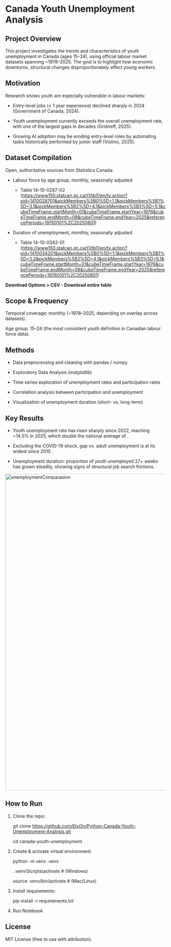 # Canada Youth Unemployment Analysis
## Project Overview

This project investigates the trends and characteristics of youth unemployment in Canada (ages 15–24), using official labour market datasets spanning ~1978–2025. The goal is to highlight how economic downturns, structural changes disproportionately affect young workers.

## Motivation

Research shows youth are especially vulnerable in labour markets:

- Entry-level jobs (≤ 1 year experience) declined sharply in 2024 (Government of Canada, 2024).

- Youth unemployment currently exceeds the overall unemployment rate, with one of the largest gaps in decades (Gridneff, 2025).

- Growing AI adoption may be eroding entry-level roles by automating tasks historically performed by junior staff (Violino, 2025).

## Dataset Compilation

Open, authoritative sources from Statistics Canada:

- Labour force by age group, monthly, seasonally adjusted
    - Table 14-10-0287-02 (https://www150.statcan.gc.ca/t1/tbl1/en/tv.action?pid=1410028701&pickMembers%5B0%5D=1.1&pickMembers%5B1%5D=3.1&pickMembers%5B2%5D=4.1&pickMembers%5B3%5D=5.1&cubeTimeFrame.startMonth=01&cubeTimeFrame.startYear=1976&cubeTimeFrame.endMonth=08&cubeTimeFrame.endYear=2025&referencePeriods=19760101%2C20250801)

- Duration of unemployment, monthly, seasonally adjusted
    - Table 14-10-0342-01 (https://www150.statcan.gc.ca/t1/tbl1/en/tv.action?pid=1410034201&pickMembers%5B0%5D=1.1&pickMembers%5B1%5D=3.2&pickMembers%5B2%5D=4.1&pickMembers%5B3%5D=5.1&cubeTimeFrame.startMonth=01&cubeTimeFrame.startYear=1976&cubeTimeFrame.endMonth=08&cubeTimeFrame.endYear=2025&referencePeriods=19760101%2C20250801)

**Download Options > CSV - Download entire table**

## Scope & Frequency

Temporal coverage: monthly (~1978–2025, depending on overlap across datasets).

Age group: 15–24 (the most consistent youth definition in Canadian labour force data).

## Methods

- Data preprocessing and cleaning with pandas / numpy

- Exploratory Data Analysis (matplotlib)

- Time series exploration of unemployment rates and participation rates

- Correlation analysis between participation and unemployment

- Visualization of unemployment duration (short- vs. long-term)

## Key Results

- Youth unemployment rate has risen sharply since 2022, reaching ~14.5% in 2025, which double the national average of .

- Excluding the COVID-19 shock, gap vs. adult unemployment is at its widest since 2010 .

- Unemployment duration: proportion of youth unemployed 27+ weeks has grown steadily, showing signs of structural job search frictions.

<img width="1493" height="990" alt="unemploymentComparasion" src="https://github.com/user-attachments/assets/7a1dd6e1-9a0b-4f9e-bf87-a1a669cf4bba" />

## How to Run

1) Clone the repo:

    git clone https://github.com/Elvi3n/Python-Canada-Youth-Unemployment-Analysis.git
   
    cd canada-youth-unemployment

3) Create & activate virtual environment:

    python -m venv .venv
   
    .\.venv\Scripts\activate   # (Windows)
   
    source .venv/bin/activate  # (Mac/Linux)

4) Install requirements:

    pip install -r requirements.txt

5) Run Notebook


## License

MIT License (free to use with attribution).
